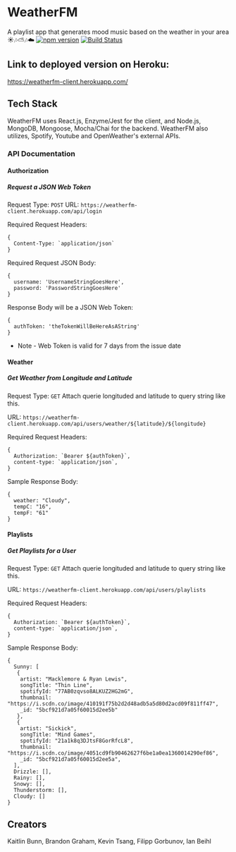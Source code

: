 # WeatherFM
A playlist app that generates mood music based on the weather in your area ☀️🎶⛅🎶☁️
[![npm version](https://badge.fury.io/js/node.svg)](https://badge.fury.io/js/node)
[![Build Status](https://www.travis-ci.org/thinkful-ei22/WeatherFM-Backend-PurpleCobras.png)](https://www.travis-ci.org/thinkful-ei22/WeatherFM-Backend-PurpleCobras)

## Link to deployed version on Heroku:
https://weatherfm-client.herokuapp.com/

## Tech Stack
WeatherFM uses React.js, Enzyme/Jest for the client, and Node.js, MongoDB, Mongoose, Mocha/Chai for the backend.  WeatherFM also utilizes, Spotify, Youtube and OpenWeather's external APIs. 
 
### API Documentation

#### Authorization

##### Request a JSON Web Token 

Request Type: `POST`
URL: `https://weatherfm-client.herokuapp.com/api/login`

Required Request Headers: 
```
{
  Content-Type: `application/json`
}
```

Required Request JSON Body: 
```
{
  username: 'UsernameStringGoesHere',
  password: 'PasswordStringGoesHere'
}
```

Response Body will be a JSON Web Token: 
```
{
  authToken: 'theTokenWillBeHereAsAString'
}
```

* Note - Web Token is valid for 7 days from the issue date

#### Weather

##### Get Weather from Longitude and Latitude

Request Type: `GET`
Attach querie longituded and latitude to query string like this.

URL: `https://weatherfm-client.herokuapp.com/api/users/weather/${latitude}/${longitude}`

Required Request Headers: 
```
{
  Authorization: `Bearer ${authToken}`,
  content-type: `application/json`,
}
```

Sample Response Body: 
```
{
  weather: "Cloudy",
  tempC: "16",
  tempF: "61"
}
```

#### Playlists

##### Get Playlists for a User

Request Type: `GET`
Attach querie longituded and latitude to query string like this.

URL: `https://weatherfm-client.herokuapp.com/api/users/playlists`

Required Request Headers: 
```
{
  Authorization: `Bearer ${authToken}`,
  content-type: `application/json`,
}
```

Sample Response Body: 
```
{
  Sunny: [
   {
    artist: "Macklemore & Ryan Lewis",
    songTitle: "Thin Line",
    spotifyId: "77AB0zqvso8ALKUZ2HG2mG",
    thumbnail: "https://i.scdn.co/image/410191f75b2d2d48adb5a5d80d2acd09f811ff47",
    _id: "5bcf921d7a05f60015d2ee5b"
   },
   {
    artist: "Sickick",
    songTitle: "Mind Games",
    spotifyId: "21a1k8q3DJtsF8GorRfcL8",
    thumbnail: "https://i.scdn.co/image/4051cd9fb90462627f6be1a0ea1360014290ef86",
    _id: "5bcf921d7a05f60015d2ee5a",
  ],
  Drizzle: [],
  Rainy: [],
  Snowy: [],
  Thunderstorm: [],
  Cloudy: []
}
```

## Creators
Kaitlin Bunn, Brandon Graham, Kevin Tsang, Filipp Gorbunov, Ian Beihl

